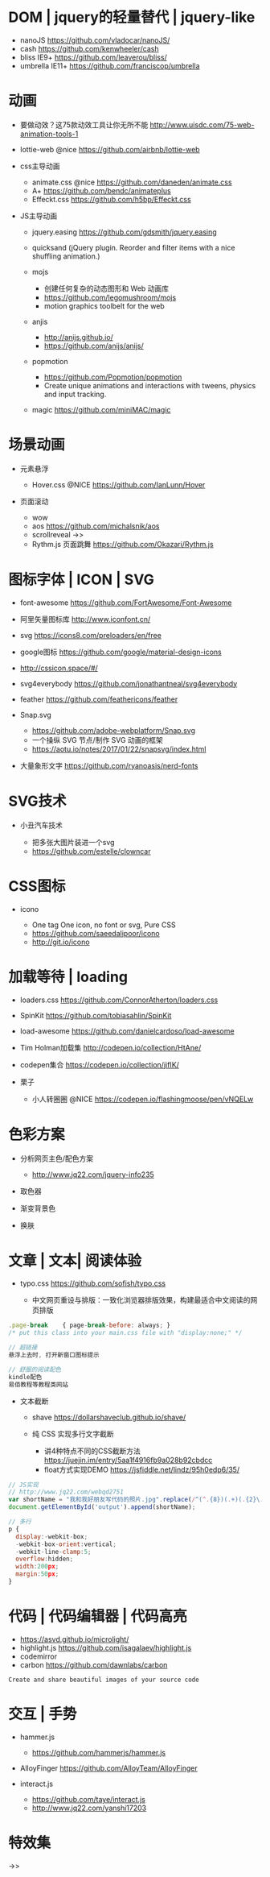 # DOM | jquery的轻量替代 | jquery-like 

- nanoJS https://github.com/vladocar/nanoJS/
- cash https://github.com/kenwheeler/cash
- bliss IE9+ https://github.com/leaverou/bliss/
- umbrella IE11+ https://github.com/franciscop/umbrella


# 动画

- 要做动效？这75款动效工具让你无所不能 <http://www.uisdc.com/75-web-animation-tools-1>
- lottie-web @nice https://github.com/airbnb/lottie-web
- css主导动画
  - animate.css @nice https://github.com/daneden/animate.css
  - A+ https://github.com/bendc/animateplus  
  - Effeckt.css <https://github.com/h5bp/Effeckt.css>

- JS主导动画
  - jquery.easing <https://github.com/gdsmith/jquery.easing>
  - quicksand (jQuery plugin. Reorder and filter items with a nice shuffling animation.)  
  - mojs

    - 创建任何复杂的动态图形和 Web 动画库
    - <https://github.com/legomushroom/mojs>
    - motion graphics toolbelt for the web 
  - anjis 
    - <http://anijs.github.io/>
    - https://github.com/anijs/anijs/
  - popmotion 
    - <https://github.com/Popmotion/popmotion>
    - Create unique animations and interactions with tweens, physics and input tracking.
  - magic https://github.com/miniMAC/magic


# 场景动画

- 元素悬浮
  - Hover.css @NICE <https://github.com/IanLunn/Hover>

- 页面滚动

  - wow
  - aos <https://github.com/michalsnik/aos>
  - scrollreveal ->>
  - Rythm.js 页面跳舞 https://github.com/Okazari/Rythm.js


# 图标字体 | ICON | SVG

- font-awesome <https://github.com/FortAwesome/Font-Awesome>
- 阿里矢量图标库 <http://www.iconfont.cn/>
- svg <https://icons8.com/preloaders/en/free>
- google图标 <https://github.com/google/material-design-icons>
- <http://cssicon.space/#/>
- svg4everybody <https://github.com/jonathantneal/svg4everybody>
- feather <https://github.com/feathericons/feather>
- Snap.svg

  - <https://github.com/adobe-webplatform/Snap.svg>
  - 一个操纵 SVG 节点/制作 SVG 动画的框架
  - <https://aotu.io/notes/2017/01/22/snapsvg/index.html>

- 大量象形文字 <https://github.com/ryanoasis/nerd-fonts>

# SVG技术

- 小丑汽车技术

  - 把多张大图片装进一个svg
  - <https://github.com/estelle/clowncar>


# CSS图标

- icono 

  - One tag One icon, no font or svg, Pure CSS
  - https://github.com/saeedalipoor/icono
  - http://git.io/icono

# 加载等待 | loading

- loaders.css https://github.com/ConnorAtherton/loaders.css
- SpinKit <https://github.com/tobiasahlin/SpinKit>
- load-awesome https://github.com/danielcardoso/load-awesome
- Tim Holman加载集 <http://codepen.io/collection/HtAne/>
- codepen集合 <https://codepen.io/collection/jifIK/>
- 栗子

  - 小人转圈圈 @NICE <https://codepen.io/flashingmoose/pen/vNQELw>


# 色彩方案

- 分析网页主色/配色方案

  - <http://www.jq22.com/jquery-info235>

- 取色器
- 渐变背景色
- 换肤

# 文章 | 文本| 阅读体验 


- typo.css <https://github.com/sofish/typo.css>

  - 中文网页重设与排版：一致化浏览器排版效果，构建最适合中文阅读的网页排版
  
```javascript
.page-break    { page-break-before: always; }
/* put this class into your main.css file with "display:none;" */
```

```js
// 超链接
悬浮上去时, 打开新窗口图标提示

// 舒服的阅读配色
kindle配色
易佰教程等教程类网站
```

- 文本截断

  - shave <https://dollarshaveclub.github.io/shave/>

  - 纯 CSS 实现多行文字截断

    - 讲4种特点不同的CSS截断方法 <https://juejin.im/entry/5aa1f4916fb9a028b92cbdcc>
    - float方式实现DEMO <https://jsfiddle.net/lindz/95h0edp6/35/>


```javascript
// JS实现
// http://www.jq22.com/webqd2751
var shortName = "我和我好朋友写代码的照片.jpg".replace(/^(^.{8})(.+)(.{2}\.+\w+$)$/g, "$1...$3");
document.getElementById('output').append(shortName);

// 多行
p {
  display:-webkit-box;
  -webkit-box-orient:vertical;
  -webkit-line-clamp:5;
  overflow:hidden;
  width:200px;
  margin:50px;
}
```

# 代码 | 代码编辑器 | 代码高亮

- <https://asvd.github.io/microlight/>
- highlight.js https://github.com/isagalaev/highlight.js
- codemirror
- carbon https://github.com/dawnlabs/carbon

```
Create and share beautiful images of your source code
```

# 交互 | 手势

- hammer.js 

    - https://github.com/hammerjs/hammer.js
- AlloyFinger https://github.com/AlloyTeam/AlloyFinger
- interact.js

  - <https://github.com/taye/interact.js>
  - <http://www.jq22.com/yanshi17203>

# 特效集

->>